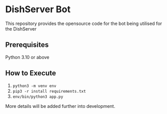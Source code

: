 # DishServer Bot
This repository provides the opensource code for the bot being utilised for the DishServer

## Prerequisites
Python 3.10 or above

## How to Execute
1. `python3 -m venv env`
2. `pip3 -r install requirements.txt`
3. `env/bin/python3 app.py`

More details will be added further into development.